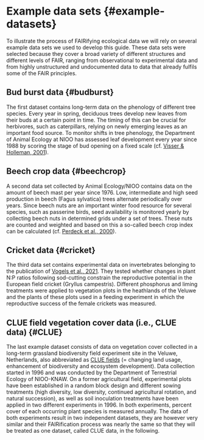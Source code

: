 # Example data sets {#example-datasets}
To illustrate the process of FAIRifying ecological data we will rely on several example data sets we used to develop this guide. These data sets were selected because they cover a broad variety of different structures and different levels of FAIR, ranging from observational to experimental data and from highly unstructured and undocumented data to data that already fulfils some of the FAIR principles. 

## Bud burst data {#budburst}
The first dataset contains long-term data on the phenology of different tree species. Every year in spring, deciduous trees develop new leaves from their buds at a certain point in time. The timing of this can be crucial for herbivores, such as caterpillars, relying on newly emerging leaves as an important food source. To monitor shifts in tree phenology, the Department of Animal Ecology at NIOO has assessed leaf development every year since 1988  by scoring the stage of bud opening on a fixed scale (cf. [Visser & Holleman, 2001](https://royalsocietypublishing.org/doi/10.1098/rspb.2000.1363)). 

## Beech crop data {#beechcrop}
A second data set collected by Animal Ecology/NIOO contains data on the amount of beech mast per year since 1976. Low, intermediate and high seed production in beech (Fagus sylvatica) trees alternate periodically over years. Since beech nuts are an important winter food resource for several species, such as passerine birds, seed availability is monitored yearly by collecting beech nuts in determined grids under a set of trees. These nuts are counted and weighted and based on this a so-called beech crop index can be calculated (cf. [Perdeck et al., 2000](https://pure.knaw.nl/portal/en/publications/great-tit-parus-major-survival-and-the-beech-crop-cycle)). 

## Cricket data {#cricket}
The third data set contains experimental data on invertebrates belonging to the publication of [Vogels et al., 2021](https://doi.org/10.3389/fevo.2021.659363). They tested whether changes in plant N:P ratios following sod-cutting constrain the reproductive potential in the European field cricket (Gryllus campestris). Different phosphorus and liming treatments were applied to vegetation plots in the heathlands of the Veluwe and the plants of these plots used in a feeding experiment in which the reproductive success of the female crickets was measured. 

## CLUE field vegetation cover data (i.e., CLUE data) {#CLUE}
The last example dataset consists of data on vegetation cover collected in a long-term grassland biodiversity field experiment site in the Veluwe, Netherlands, also abbreviated as [CLUE fields](https://nioo.knaw.nl/en/facilities/clue-field-veluwe-database) (= changing land usage, enhancement of biodiversity and ecosystem development). Data collection started in 1996 and was conducted by the Department of Terrestrial Ecology of NIOO-KNAW. On a former agricultural field, experimental plots have been established in a random block design and different sowing treatments (high diversity, low diversity, continued agricultural rotation, and natural succession), as well as soil inoculation treatments have been applied in two different experiments in 1996. In both experiments, percent cover of each occurring plant species is measured annually. The data of both experiments result in two independent datasets, they are however very similar and their FAIRification process was nearly the same so that they will be treated as one dataset, called CLUE data, in the following. 



